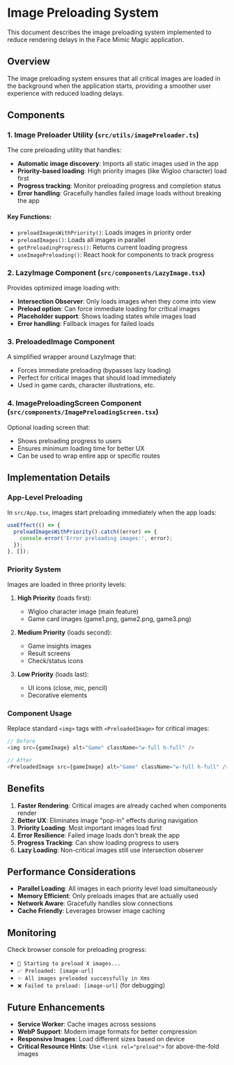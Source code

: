# Image Preloading System

This document describes the image preloading system implemented to reduce rendering delays in the Face Mimic Magic application.

## Overview

The image preloading system ensures that all critical images are loaded in the background when the application starts, providing a smoother user experience with reduced loading delays.

## Components

### 1. Image Preloader Utility (`src/utils/imagePreloader.ts`)

The core preloading utility that handles:
- **Automatic image discovery**: Imports all static images used in the app
- **Priority-based loading**: High priority images (like Wigloo character) load first
- **Progress tracking**: Monitor preloading progress and completion status
- **Error handling**: Gracefully handles failed image loads without breaking the app

#### Key Functions:
- `preloadImagesWithPriority()`: Loads images in priority order
- `preloadImages()`: Loads all images in parallel
- `getPreloadingProgress()`: Returns current loading progress
- `useImagePreloading()`: React hook for components to track progress

### 2. LazyImage Component (`src/components/LazyImage.tsx`)

Provides optimized image loading with:
- **Intersection Observer**: Only loads images when they come into view
- **Preload option**: Can force immediate loading for critical images
- **Placeholder support**: Shows loading states while images load
- **Error handling**: Fallback images for failed loads

### 3. PreloadedImage Component

A simplified wrapper around LazyImage that:
- Forces immediate preloading (bypasses lazy loading)
- Perfect for critical images that should load immediately
- Used in game cards, character illustrations, etc.

### 4. ImagePreloadingScreen Component (`src/components/ImagePreloadingScreen.tsx`)

Optional loading screen that:
- Shows preloading progress to users
- Ensures minimum loading time for better UX
- Can be used to wrap entire app or specific routes

## Implementation Details

### App-Level Preloading

In `src/App.tsx`, images start preloading immediately when the app loads:

```typescript
useEffect(() => {
  preloadImagesWithPriority().catch((error) => {
    console.error('Error preloading images:', error);
  });
}, []);
```

### Priority System

Images are loaded in three priority levels:

1. **High Priority** (loads first):
   - Wigloo character image (main feature)
   - Game card images (game1.png, game2.png, game3.png)

2. **Medium Priority** (loads second):
   - Game insights images
   - Result screens
   - Check/status icons

3. **Low Priority** (loads last):
   - UI icons (close, mic, pencil)
   - Decorative elements

### Component Usage

Replace standard `<img>` tags with `<PreloadedImage>` for critical images:

```typescript
// Before
<img src={gameImage} alt="Game" className="w-full h-full" />

// After
<PreloadedImage src={gameImage} alt="Game" className="w-full h-full" />
```

## Benefits

1. **Faster Rendering**: Critical images are already cached when components render
2. **Better UX**: Eliminates image "pop-in" effects during navigation
3. **Priority Loading**: Most important images load first
4. **Error Resilience**: Failed image loads don't break the app
5. **Progress Tracking**: Can show loading progress to users
6. **Lazy Loading**: Non-critical images still use intersection observer

## Performance Considerations

- **Parallel Loading**: All images in each priority level load simultaneously
- **Memory Efficient**: Only preloads images that are actually used
- **Network Aware**: Gracefully handles slow connections
- **Cache Friendly**: Leverages browser image caching

## Monitoring

Check browser console for preloading progress:
- `🚀 Starting to preload X images...`
- `✅ Preloaded: [image-url]`
- `✨ All images preloaded successfully in Xms`
- `❌ Failed to preload: [image-url]` (for debugging)

## Future Enhancements

- **Service Worker**: Cache images across sessions
- **WebP Support**: Modern image formats for better compression
- **Responsive Images**: Load different sizes based on device
- **Critical Resource Hints**: Use `<link rel="preload">` for above-the-fold images
